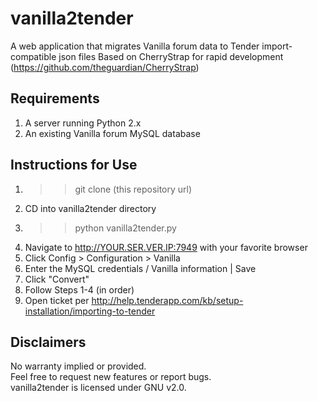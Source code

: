 vanilla2tender
==============

A web application that migrates Vanilla forum data to Tender import-compatible json files
Based on CherryStrap for rapid development (https://github.com/theguardian/CherryStrap)

## Requirements

1. A server running Python 2.x
2. An existing Vanilla forum MySQL database

## Instructions for Use

1. >>git clone (this repository url)
2. CD into vanilla2tender directory
3. >>python vanilla2tender.py
4. Navigate to http://YOUR.SER.VER.IP:7949 with your favorite browser
5. Click Config > Configuration > Vanilla
6. Enter the MySQL credentials / Vanilla information | Save
7. Click "Convert"
8. Follow Steps 1-4 (in order)
9. Open ticket per http://help.tenderapp.com/kb/setup-installation/importing-to-tender

## Disclaimers

No warranty implied or provided.  
Feel free to request new features or report bugs.  
vanilla2tender is licensed under GNU v2.0.
